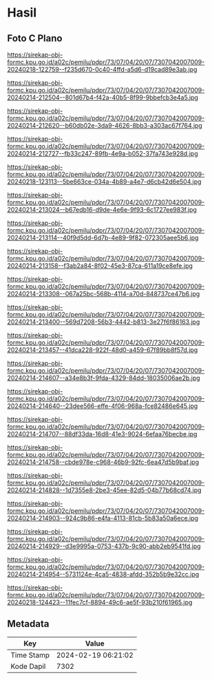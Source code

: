 # Hasil

## Foto C Plano

https://sirekap-obj-formc.kpu.go.id/a02c/pemilu/pdpr/73/07/04/20/07/7307042007009-20240218-122759--f235d670-0c40-4ffd-a5d6-d19cad89e3ab.jpg

https://sirekap-obj-formc.kpu.go.id/a02c/pemilu/pdpr/73/07/04/20/07/7307042007009-20240214-212504--801d67b4-f42a-40b5-8f99-9bbefcb3e4a5.jpg

https://sirekap-obj-formc.kpu.go.id/a02c/pemilu/pdpr/73/07/04/20/07/7307042007009-20240214-212620--b60db02e-3da9-4626-8bb3-a303ac67f764.jpg

https://sirekap-obj-formc.kpu.go.id/a02c/pemilu/pdpr/73/07/04/20/07/7307042007009-20240214-212727--fb33c247-89fb-4e9a-b052-37fa743e928d.jpg

https://sirekap-obj-formc.kpu.go.id/a02c/pemilu/pdpr/73/07/04/20/07/7307042007009-20240218-123113--5be663ce-034a-4b89-a4e7-d6cb42d6e504.jpg

https://sirekap-obj-formc.kpu.go.id/a02c/pemilu/pdpr/73/07/04/20/07/7307042007009-20240214-213024--b67edb16-d9de-4e6e-9f93-6c1727ee983f.jpg

https://sirekap-obj-formc.kpu.go.id/a02c/pemilu/pdpr/73/07/04/20/07/7307042007009-20240214-213114--40f9d5dd-6d7b-4e89-9f82-072305aee5b6.jpg

https://sirekap-obj-formc.kpu.go.id/a02c/pemilu/pdpr/73/07/04/20/07/7307042007009-20240214-213158--f3ab2a84-8f02-45e3-87ca-611a19ce8efe.jpg

https://sirekap-obj-formc.kpu.go.id/a02c/pemilu/pdpr/73/07/04/20/07/7307042007009-20240214-213308--067a25bc-568b-4114-a70d-848737ce47b6.jpg

https://sirekap-obj-formc.kpu.go.id/a02c/pemilu/pdpr/73/07/04/20/07/7307042007009-20240214-213400--569d7208-56b3-4442-b813-3e27f6f86163.jpg

https://sirekap-obj-formc.kpu.go.id/a02c/pemilu/pdpr/73/07/04/20/07/7307042007009-20240214-213457--41dca228-922f-48d0-a459-67f89bb8f57d.jpg

https://sirekap-obj-formc.kpu.go.id/a02c/pemilu/pdpr/73/07/04/20/07/7307042007009-20240214-214607--a34e8b3f-9fda-4329-84dd-18035006ae2b.jpg

https://sirekap-obj-formc.kpu.go.id/a02c/pemilu/pdpr/73/07/04/20/07/7307042007009-20240214-214640--23dee566-effe-4f06-968a-fce82486e645.jpg

https://sirekap-obj-formc.kpu.go.id/a02c/pemilu/pdpr/73/07/04/20/07/7307042007009-20240214-214707--88df33da-16d8-41e3-9024-6efaa76becbe.jpg

https://sirekap-obj-formc.kpu.go.id/a02c/pemilu/pdpr/73/07/04/20/07/7307042007009-20240214-214758--cbde978e-c968-46b9-92fc-6ea47d5b9baf.jpg

https://sirekap-obj-formc.kpu.go.id/a02c/pemilu/pdpr/73/07/04/20/07/7307042007009-20240214-214828--1d7355e8-2be3-45ee-82d5-04b77b68cd74.jpg

https://sirekap-obj-formc.kpu.go.id/a02c/pemilu/pdpr/73/07/04/20/07/7307042007009-20240214-214903--924c9b86-e4fa-4113-81cb-5b83a50a6ece.jpg

https://sirekap-obj-formc.kpu.go.id/a02c/pemilu/pdpr/73/07/04/20/07/7307042007009-20240214-214929--d3e9995a-0753-437b-9c90-abb2eb9541fd.jpg

https://sirekap-obj-formc.kpu.go.id/a02c/pemilu/pdpr/73/07/04/20/07/7307042007009-20240214-214954--5731124e-4ca5-4838-afdd-352b5b9e32cc.jpg

https://sirekap-obj-formc.kpu.go.id/a02c/pemilu/pdpr/73/07/04/20/07/7307042007009-20240218-124423--11fec7cf-8894-49c6-ae5f-93b210f61965.jpg


## Metadata

| Key        | Value               |
| ---------- | ------------------- |
| Time Stamp | 2024-02-19 06:21:02 |
| Kode Dapil | 7302                |



